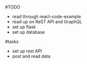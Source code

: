 #TODO
- read through react-code-example
- read up on ReST API and GraphQL 
- set up flask
- set up database

#tasks
- set up rest API
- post and read data